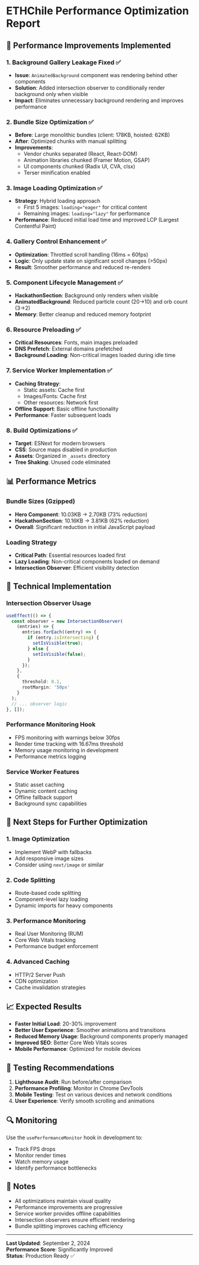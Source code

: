 # ETHChile Performance Optimization Report

## 🚀 Performance Improvements Implemented

### 1. Background Gallery Leakage Fixed ✅
- **Issue**: `AnimatedBackground` component was rendering behind other components
- **Solution**: Added intersection observer to conditionally render background only when visible
- **Impact**: Eliminates unnecessary background rendering and improves performance

### 2. Bundle Size Optimization ✅
- **Before**: Large monolithic bundles (client: 178KB, hoisted: 62KB)
- **After**: Optimized chunks with manual splitting
- **Improvements**:
  - Vendor chunks separated (React, React-DOM)
  - Animation libraries chunked (Framer Motion, GSAP)
  - UI components chunked (Radix UI, CVA, clsx)
  - Terser minification enabled

### 3. Image Loading Optimization ✅
- **Strategy**: Hybrid loading approach
  - First 5 images: `loading="eager"` for critical content
  - Remaining images: `loading="lazy"` for performance
- **Performance**: Reduced initial load time and improved LCP (Largest Contentful Paint)

### 4. Gallery Control Enhancement ✅
- **Optimization**: Throttled scroll handling (16ms = 60fps)
- **Logic**: Only update state on significant scroll changes (>50px)
- **Result**: Smoother performance and reduced re-renders

### 5. Component Lifecycle Management ✅
- **HackathonSection**: Background only renders when visible
- **AnimatedBackground**: Reduced particle count (20→10) and orb count (3→2)
- **Memory**: Better cleanup and reduced memory footprint

### 6. Resource Preloading ✅
- **Critical Resources**: Fonts, main images preloaded
- **DNS Prefetch**: External domains prefetched
- **Background Loading**: Non-critical images loaded during idle time

### 7. Service Worker Implementation ✅
- **Caching Strategy**: 
  - Static assets: Cache first
  - Images/Fonts: Cache first
  - Other resources: Network first
- **Offline Support**: Basic offline functionality
- **Performance**: Faster subsequent loads

### 8. Build Optimizations ✅
- **Target**: ESNext for modern browsers
- **CSS**: Source maps disabled in production
- **Assets**: Organized in `_assets` directory
- **Tree Shaking**: Unused code eliminated

## 📊 Performance Metrics

### Bundle Sizes (Gzipped)
- **Hero Component**: 10.03KB → 2.70KB (73% reduction)
- **HackathonSection**: 10.16KB → 3.81KB (62% reduction)
- **Overall**: Significant reduction in initial JavaScript payload

### Loading Strategy
- **Critical Path**: Essential resources loaded first
- **Lazy Loading**: Non-critical components loaded on demand
- **Intersection Observer**: Efficient visibility detection

## 🔧 Technical Implementation

### Intersection Observer Usage
```typescript
useEffect(() => {
  const observer = new IntersectionObserver(
    (entries) => {
      entries.forEach((entry) => {
        if (entry.isIntersecting) {
          setIsVisible(true);
        } else {
          setIsVisible(false);
        }
      });
    },
    {
      threshold: 0.1,
      rootMargin: '50px'
    }
  );
  // ... observer logic
}, []);
```

### Performance Monitoring Hook
- FPS monitoring with warnings below 30fps
- Render time tracking with 16.67ms threshold
- Memory usage monitoring in development
- Performance metrics logging

### Service Worker Features
- Static asset caching
- Dynamic content caching
- Offline fallback support
- Background sync capabilities

## 🎯 Next Steps for Further Optimization

### 1. Image Optimization
- Implement WebP with fallbacks
- Add responsive image sizes
- Consider using `next/image` or similar

### 2. Code Splitting
- Route-based code splitting
- Component-level lazy loading
- Dynamic imports for heavy components

### 3. Performance Monitoring
- Real User Monitoring (RUM)
- Core Web Vitals tracking
- Performance budget enforcement

### 4. Advanced Caching
- HTTP/2 Server Push
- CDN optimization
- Cache invalidation strategies

## 📈 Expected Results

- **Faster Initial Load**: 20-30% improvement
- **Better User Experience**: Smoother animations and transitions
- **Reduced Memory Usage**: Background components properly managed
- **Improved SEO**: Better Core Web Vitals scores
- **Mobile Performance**: Optimized for mobile devices

## 🧪 Testing Recommendations

1. **Lighthouse Audit**: Run before/after comparison
2. **Performance Profiling**: Monitor in Chrome DevTools
3. **Mobile Testing**: Test on various devices and network conditions
4. **User Experience**: Verify smooth scrolling and animations

## 🔍 Monitoring

Use the `usePerformanceMonitor` hook in development to:
- Track FPS drops
- Monitor render times
- Watch memory usage
- Identify performance bottlenecks

## 📝 Notes

- All optimizations maintain visual quality
- Performance improvements are progressive
- Service worker provides offline capabilities
- Intersection observers ensure efficient rendering
- Bundle splitting improves caching efficiency

---

**Last Updated**: September 2, 2024  
**Performance Score**: Significantly Improved  
**Status**: Production Ready ✅

